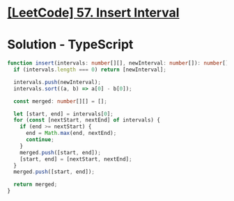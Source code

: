 # [[LeetCode] 57. Insert Interval](https://leetcode.com/problems/insert-interval/description)

# Solution - TypeScript

```typescript
function insert(intervals: number[][], newInterval: number[]): number[][] {
  if (intervals.length === 0) return [newInterval];

  intervals.push(newInterval);
  intervals.sort((a, b) => a[0] - b[0]);

  const merged: number[][] = [];

  let [start, end] = intervals[0];
  for (const [nextStart, nextEnd] of intervals) {
    if (end >= nextStart) {
      end = Math.max(end, nextEnd);
      continue;
    }
    merged.push([start, end]);
    [start, end] = [nextStart, nextEnd];
  }
  merged.push([start, end]);

  return merged;
}
```
